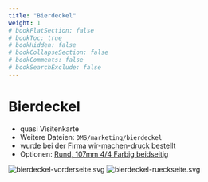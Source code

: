 ```yaml
---
title: "Bierdeckel"
weight: 1
# bookFlatSection: false
# bookToc: true
# bookHidden: false
# bookCollapseSection: false
# bookComments: false
# bookSearchExclude: false
---
```


# Bierdeckel

- quasi Visitenkarte
- Weitere Dateien: `DMS/marketing/bierdeckel`
- wurde bei der Firma [wir-machen-druck](https://www.wir-machen-druck.de/) bestellt
- Optionen: [Rund, 107mm 4/4 Farbig beidseitig](https://www.wir-machen-druck.de/bierdeckel-rund-d-107-mm-44farbig-beidseitig-bedruckt.html)

![bierdeckel-vorderseite.svg](/images/marketing/bierdeckel/bierdeckel-vorderseite.svg)
![bierdeckel-rueckseite.svg](/images/marketing/bierdeckel/bierdeckel-rueckseite.svg)

